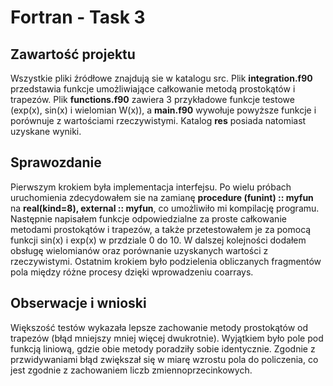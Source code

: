 # Fortran - Task 3

## Zawartość projektu

Wszystkie pliki źródłowe znajdują sie w katalogu src. Plik **integration.f90** przedstawia funkcje umożliwiające całkowanie metodą prostokątów i trapezów. Plik **functions.f90** zawiera 3 przykładowe funkcje testowe (exp(x), sin(x) i wielomian W(x)), a **main.f90** wywołuje powyższe funkcje i porównuje z wartościami rzeczywistymi.
Katalog **res** posiada natomiast uzyskane wyniki.

## Sprawozdanie
Pierwszym krokiem była implementacja interfejsu. Po wielu próbach uruchomienia zdecydowałem sie na zamianę **procedure (funint) :: myfun** na **real(kind=8), external :: myfun**, co umożliwiło mi kompilację programu. Następnie napisałem funkcje odpowiedzialne za proste całkowanie metodami prostokątów i trapezów, a także przetestowałem je za pomocą funkcji sin(x) i exp(x) w przdziale 0 do 10. W dalszej kolejności dodałem obsługę wielomianów oraz porównanie uzyskanych wartości z rzeczywistymi. Ostatnim krokiem było podzielenia obliczanych fragmentów pola między różne procesy dzięki wprowadzeniu coarrays.

## Obserwacje i wnioski
Większość testów wykazała lepsze zachowanie metody prostokątów od trapezów (błąd mniejszy mniej więcej dwukrotnie). Wyjątkiem było pole pod funkcją liniową, gdzie obie metody poradziły sobie identycznie. Zgodnie z przwidywaniami błąd zwiększał się w miarę wzrostu pola do policzenia, co jest zgodnie z zachowaniem liczb zmiennoprzecinkowych.
